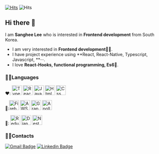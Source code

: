 [![Hits](https://hits.seeyoufarm.com/api/count/incr/badge.svg?url=https%3A%2F%2Fgithub.com%2Fsanghee-dev&count_bg=%2379C83D&title_bg=%23555555&icon=&icon_color=%23E7E7E7&title=hits&edge_flat=false)](https://hits.seeyoufarm.com) ![Hits](https://img.shields.io/github/followers/sanghee-dev?label=Follow)

## Hi there 👋

I am **Sanghee Lee** who is interested in **Frontend development** from South Korea.

- I am very interested in **Frontend development**👩‍💻.
- I have project experience using **React, React-Native, Typescript, Javascript, **···.
- I love **React-Hooks, functional programming, Es6**🥰.


### 🙆‍♀Languages

❤️:  <img alt="TypeScript" src="https://user-images.githubusercontent.com/61302874/104692864-0486b480-574c-11eb-9514-b527238e4715.png" width="32" height="32"/>  <img alt="React" src="https://user-images.githubusercontent.com/13250888/62798586-90d58680-bb19-11e9-9a82-9762725abede.png" width="32" height="32"/> <img alt="JavaScript" src="https://user-images.githubusercontent.com/13250888/53627364-a16d0100-3c4b-11e9-84e2-a8c2f7311695.png" width="32" height="32"/> <img alt="Html" src="https://user-images.githubusercontent.com/13250888/53627363-a16d0100-3c4b-11e9-8238-56153fb041e4.png" width="32" height="32"/> <img alt="Css" src="https://user-images.githubusercontent.com/61302874/99525171-cf284980-29dc-11eb-91ea-412ee2f0c910.png" width="32" height="32"/> 

🧡:<img alt="Firebase" src="https://user-images.githubusercontent.com/61302874/103174001-ed1d7f80-48a1-11eb-922d-e33ae18dae9a.png" width="32" height="32"/>  <img alt="AWS" src="https://user-images.githubusercontent.com/61302874/105507519-a2f7b480-5d0e-11eb-9086-c77e25c130df.png" width="32" height="32"/> <img alt="GraphQL" src="https://user-images.githubusercontent.com/61302874/105507067-1816ba00-5d0e-11eb-9245-a1573de285d5.png" width="32" height="32"/>  <img alt="Apollo" src="https://user-images.githubusercontent.com/61302874/114338762-b89eac80-9b8e-11eb-90b9-275e9caa694f.png" width="32" height="32"/> 

💛: <img alt="Redux" src="https://user-images.githubusercontent.com/61302874/105501958-38dc1100-5d08-11eb-9b80-21a9f30dea71.png" width="32" height="32"/> <img alt="Django" src="https://user-images.githubusercontent.com/61302874/105507388-7774ca00-5d0e-11eb-9515-355c4b0d1846.png" width="32" height="32"/> <img alt="NestJS" src="https://user-images.githubusercontent.com/61302874/105507120-29f85d00-5d0e-11eb-8ec2-ef3c2a8ef7aa.png" width="32" height="32"/> 


### 🙆‍♀Contacts

[![Gmail Badge](https://img.shields.io/badge/Gmail-d14836?style=flat-square&logo=Gmail&logoColor=white&link=mailto:leeesangheee@gmail.com)](mailto:leeesangheee@gmail.com) [![Linkedin Badge](https://img.shields.io/badge/-LinkedIn-blue?style=flat-square&logo=Linkedin&logoColor=white&link=https://www.linkedin.com/in/sanghee-lee-52ba5a1a8)](https://www.linkedin.com/in/sanghee-lee-52ba5a1a8)
